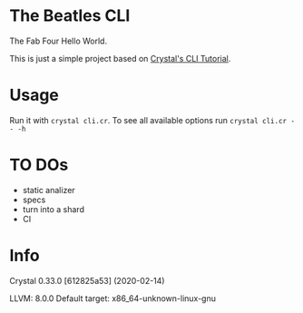 # The Beatles CLI

The Fab Four Hello World.

This is just a simple project based on [Crystal's CLI Tutorial](https://crystal-lang.org/reference/overview/cli.html).

# Usage
Run it with `crystal cli.cr`. To see all available options run `crystal cli.cr -- -h`

# TO DOs
 - static analizer
 - specs
 - turn into a shard
 - CI

# Info
Crystal 0.33.0 [612825a53] (2020-02-14)

LLVM: 8.0.0
Default target: x86_64-unknown-linux-gnu
